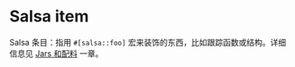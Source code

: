 # Salsa item

Salsa 条目：指用 `#[salsa::foo]` 宏来装饰的东西，比如跟踪函数或结构。详细信息见 [Jars 和配料] 一章。

[Jars 和配料]: ../jars_and_ingredients.md
